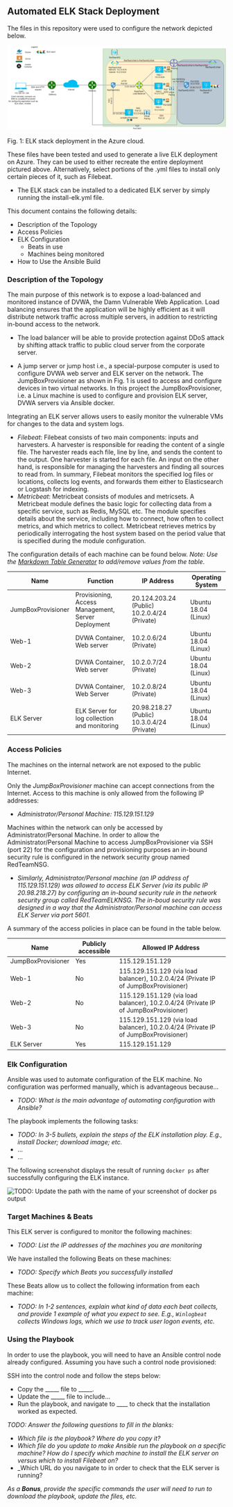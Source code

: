 ## Automated ELK Stack Deployment

The files in this repository were used to configure the network depicted below.

![ELK Stack deployment diagram.](https://github.com/NZS-USYD/CyberSec/blob/main/Diagrams/ELK-StackDeployment.png)

Fig. 1: ELK stack deployment in the Azure cloud. 

These files have been tested and used to generate a live ELK deployment on Azure. They can be used to either recreate the entire deployment pictured above. Alternatively, select portions of the .yml files to install only certain pieces of it, such as Filebeat.

  - The ELK stack can be installed to a dedicated ELK server by simply running the install-elk.yml file.

This document contains the following details:
- Description of the Topology
- Access Policies
- ELK Configuration
  - Beats in use
  - Machines being monitored
- How to Use the Ansible Build


### Description of the Topology

The main purpose of this network is to expose a load-balanced and monitored instance of DVWA, the Damn Vulnerable Web Application. Load balancing ensures that the application will be highly efficient as it will distribute network traffic across multiple servers, in addition to restricting in-bound access to the network.
- The load balancer will be able to provide protection against DDoS attack by shifting attack traffic to public cloud server from the corporate server. 

- A jump server or jump host i.e., a special-purpose computer is used to configure DVWA web server and ELK server on the network. The JumpBoxProvisioner as shown in Fig. 1 is used to access and configure devices in two virtual networks. In this project the JumpBoxProvisioner, i.e. a Linux machine is used to configure and provision ELK server, DVWA servers via Ansible docker.

Integrating an ELK server allows users to easily monitor the vulnerable VMs for changes to the data and system logs.

- _Filebeat_: Filebeat consists of two main components: inputs and harvesters. A harvester is responsible for reading the content of a single file. The harvester reads each file, line by line, and sends the content to the output. One harvester is started for each file. An input on the other hand, is responsible for managing the harvesters and finding all sources to read from. In summary, Filebeat monitors the specified log files or locations, collects log events, and forwards them either to Elasticsearch or Logstash for indexing.
- _Metricbeat_: Metricbeat consists of modules and metricsets. A Metricbeat module defines the basic logic for collecting data from a specific service, such as Redis, MySQL etc. The module specifies details about the service, including how to connect, how often to collect metrics, and which metrics to collect. Metricbeat retrieves metrics by periodically interrogating the host system based on the period value that is specified during the module configuration.

The configuration details of each machine can be found below.
_Note: Use the [Markdown Table Generator](http://www.tablesgenerator.com/markdown_tables) to add/remove values from the table_.

| Name               | Function                                           | IP Address                                   | Operating System     |
|--------------------|----------------------------------------------------|----------------------------------------------|----------------------|
| JumpBoxProvisioner | Provisioning, Access Management, Server Deployment | 20.124.203.24 (Public) 10.2.0.4/24 (Private) | Ubuntu 18.04 (Linux) |
| Web-1              | DVWA Container, Web server                         | 10.2.0.6/24 (Private)                        | Ubuntu 18.04 (Linux) |
| Web-2              | DVWA Container, Web server                         | 10.2.0.7/24 (Private)                        | Ubuntu 18.04 (Linux) |
| Web-3              | DVWA Container, Web Server                         | 10.2.0.8/24 (Private)                        | Ubuntu 18.04 (Linux) |
| ELK Server         | ELK Server for log collection  and monitoring      | 20.98.218.27 (Public) 10.3.0.4/24 (Private)  | Ubuntu 18.04 (Linux) |

### Access Policies

The machines on the internal network are not exposed to the public Internet. 

Only the _JumpBoxProvisioner_ machine can accept connections from the Internet. Access to this machine is only allowed from the following IP addresses:
- _Administrator/Personal Machine: 115.129.151.129_

Machines within the network can only be accessed by Administrator/Personal Machine. In order to allow the Administrator/Personal Machine to access JumpBoxProvisioner via SSH (port 22) for the configuration and provisioning purposes an in-bound security rule is configured in the network security group named RedTeamNSG.
- _Similarly, Administrator/Personal machine (an IP address of 115.129.151.129) was allowed to access ELK Server (via its public IP 20.98.218.27) by configuring an in-bound security rule in the network security group called RedTeamELKNSG. The in-boud security rule was designed in a way that the Administrator/Personal machine can access ELK Server via port 5601._

A summary of the access policies in place can be found in the table below.

| Name               | Publicly accessible | Allowed IP Address                                                                   |
|--------------------|---------------------|--------------------------------------------------------------------------------------|
| JumpBoxProvisioner | Yes                 | 115.129.151.129                                                                      |
| Web-1              | No                  | 115.129.151.129 (via load balancer),  10.2.0.4/24 (Private IP of JumpBoxProvisioner) |
| Web-2              | No                  | 115.129.151.129 (via load balancer), 10.2.0.4/24 (Private IP of JumpBoxProvisioner)  |
| Web-3              | No                  | 115.129.151.129 (via load balancer),  10.2.0.4/24 (Private IP of JumpBoxProvisioner) |
| ELK Server         | Yes                 | 115.129.151.129                                                                      |

### Elk Configuration

Ansible was used to automate configuration of the ELK machine. No configuration was performed manually, which is advantageous because...
- _TODO: What is the main advantage of automating configuration with Ansible?_

The playbook implements the following tasks:
- _TODO: In 3-5 bullets, explain the steps of the ELK installation play. E.g., install Docker; download image; etc._
- ...
- ...

The following screenshot displays the result of running `docker ps` after successfully configuring the ELK instance.

![TODO: Update the path with the name of your screenshot of docker ps output](Images/docker_ps_output.png)

### Target Machines & Beats
This ELK server is configured to monitor the following machines:
- _TODO: List the IP addresses of the machines you are monitoring_

We have installed the following Beats on these machines:
- _TODO: Specify which Beats you successfully installed_

These Beats allow us to collect the following information from each machine:
- _TODO: In 1-2 sentences, explain what kind of data each beat collects, and provide 1 example of what you expect to see. E.g., `Winlogbeat` collects Windows logs, which we use to track user logon events, etc._

### Using the Playbook
In order to use the playbook, you will need to have an Ansible control node already configured. Assuming you have such a control node provisioned: 

SSH into the control node and follow the steps below:
- Copy the _____ file to _____.
- Update the _____ file to include...
- Run the playbook, and navigate to ____ to check that the installation worked as expected.

_TODO: Answer the following questions to fill in the blanks:_
- _Which file is the playbook? Where do you copy it?_
- _Which file do you update to make Ansible run the playbook on a specific machine? How do I specify which machine to install the ELK server on versus which to install Filebeat on?_
- _Which URL do you navigate to in order to check that the ELK server is running?

_As a **Bonus**, provide the specific commands the user will need to run to download the playbook, update the files, etc._
